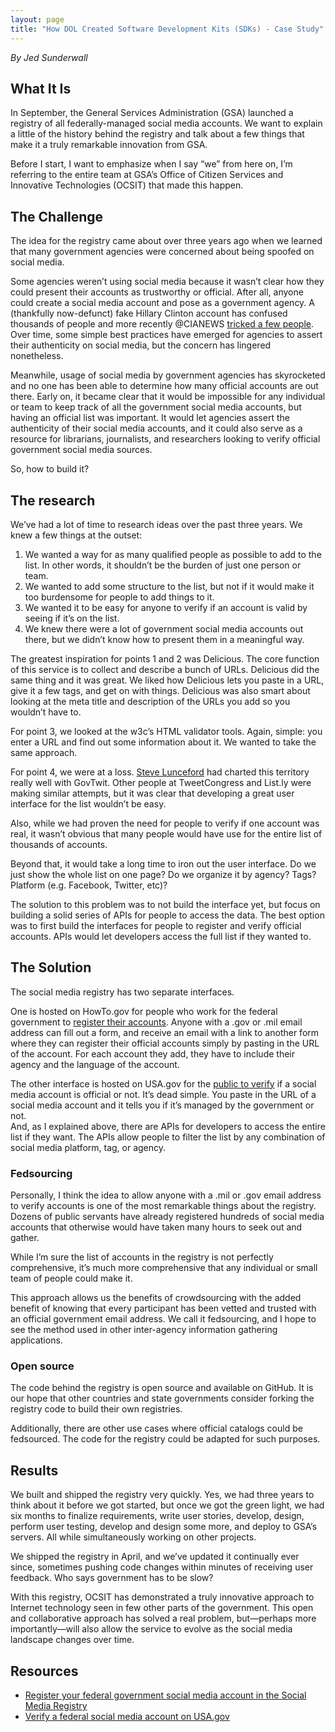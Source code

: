 ```yaml
---
layout: page
title: "How DOL Created Software Development Kits (SDKs) - Case Study"
---
```

*By Jed Sunderwall*

## What It Is 

In September, the General Services Administration (GSA) launched a registry of all federally-managed social media accounts. We want to explain a little of the history behind the registry and talk about a few things that make it a truly remarkable innovation from GSA.

Before I start, I want to emphasize when I say “we” from here on, I’m referring to the entire team at GSA’s Office of Citizen Services and Innovative Technologies (OCSIT) that made this happen.  

## The Challenge  

The idea for the registry came about over three years ago when we learned that many government agencies were concerned about being spoofed on social media.

Some agencies weren’t using social media because it wasn’t clear how they could present their accounts as trustworthy or official. After all, anyone could create a social media account and pose as a government agency. A (thankfully now-defunct) fake Hillary Clinton account has confused thousands of people and more recently @CIANEWS [tricked a few people](http://www.washingtonpost.com/blogs/in-the-loop/post/cia-on-twitter-the-agency-spies-a-fake-account/2012/08/01/gJQAdjWJPX_blog.html). Over time, some simple best practices have emerged for agencies to assert their authenticity on social media, but the concern has lingered nonetheless.  

Meanwhile, usage of social media by government agencies has skyrocketed and no one has been able to determine how many official accounts are out there. Early on, it became clear that it would be impossible for any individual or team to keep track of all the government social media accounts, but having an official list was important. It would let agencies assert the authenticity of their social media accounts, and it could also serve as a resource for librarians, journalists, and researchers looking to verify official government social media sources.  

So, how to build it?  

## The research

We’ve had a lot of time to research ideas over the past three years. We knew a few things at the outset:

1. We wanted a way for as many qualified people as possible to add to the list. In other words, it shouldn’t be the burden of just one person or team.
2. We wanted to add some structure to the list, but not if it would make it too burdensome for people to add things to it.
3. We wanted it to be easy for anyone to verify if an account is valid by seeing if it’s on the list.
4. We knew there were a lot of government social media accounts out there, but we didn’t know how to present them in a meaningful way.

The greatest inspiration for points 1 and 2 was Delicious. The core function of this service is to collect and describe a bunch of URLs. Delicious did the same thing and it was great. We liked how Delicious lets you paste in a URL, give it a few tags, and get on with things. Delicious was also smart about looking at the meta title and description of the URLs you add so you wouldn’t have to.  

For point 3, we looked at the w3c’s HTML validator tools. Again, simple: you enter a URL and find out some information about it. We wanted to take the same approach.  

For point 4, we were at a loss. [Steve Lunceford](https://twitter.com/dslunceford) had charted this territory really well with GovTwit. Other people at TweetCongress and List.ly were making similar attempts, but it was clear that developing a great user interface for the list wouldn’t be easy.  

Also, while we had proven the need for people to verify if one account was real, it wasn’t obvious that many people would have use for the entire list of thousands of accounts.  

Beyond that, it would take a long time to iron out the user interface. Do we just show the whole list on one page? Do we organize it by agency? Tags? Platform (e.g. Facebook, Twitter, etc)?  

The solution to this problem was to not build the interface yet, but focus on building a solid series of APIs for people to access the data. The best option was to first build the interfaces for people to register and verify official accounts. APIs would let developers access the full list if they wanted to.

## The Solution   

The social media registry has two separate interfaces.  

One is hosted on HowTo.gov for people who work for the federal government to [register their accounts](http://www.howto.gov/social-media/social-media-registry/register-accounts). Anyone with a .gov or .mil email address can fill out a form, and receive an email with a link to another form where they can register their official accounts simply by pasting in the URL of the account. For each account they add, they have to include their agency and the language of the account.  

The other interface is hosted on USA.gov for the [public to verify](http://www.usa.gov/Contact/verify-social-media.shtml) if a social media account is official or not. It’s dead simple. You paste in the URL of a social media account and it tells you if it’s managed by the government or not.  
And, as I explained above, there are APIs for developers to access the entire list if they want. The APIs allow people to filter the list by any combination of social media platform, tag, or agency.  

### Fedsourcing

Personally, I think the idea to allow anyone with a .mil or .gov email address to verify accounts is one of the most remarkable things about the registry. Dozens of public servants have already registered hundreds of social media accounts that otherwise would have taken many hours to seek out and gather.  

While I’m sure the list of accounts in the registry is not perfectly comprehensive, it’s much more comprehensive that any individual or small team of people could make it.  

This approach allows us the benefits of crowdsourcing with the added benefit of knowing that every participant has been vetted and trusted with an official government email address. We call it fedsourcing, and I hope to see the method used in other inter-agency information gathering applications.  

### Open source

The code behind the registry is open source and available on GitHub. It is our hope that other countries and state governments consider forking the registry code to build their own registries.  

Additionally, there are other use cases where official catalogs could be fedsourced. The code for the registry could be adapted for such purposes.

## Results 

We built and shipped the registry very quickly. Yes, we had three years to think about it before we got started, but once we got the green light, we had six months to finalize requirements, write user stories, develop, design, perform user testing, develop and design some more, and deploy to GSA’s servers. All while simultaneously working on other projects.  

We shipped the registry in April, and we’ve updated it continually ever since, sometimes pushing code changes within minutes of receiving user feedback. Who says government has to be slow?  

With this registry, OCSIT has demonstrated a truly innovative approach to Internet technology seen in few other parts of the government. This open and collaborative approach has solved a real problem, but—perhaps more importantly—will also allow the service to evolve as the social media landscape changes over time.

## Resources 
* [Register your federal government social media account in the Social Media Registry](http://www.howto.gov/social-media/social-media-registry/register-accounts)
* [Verify a federal social media account on USA.gov](http://www.usa.gov/Contact/verify-social-media.shtml)
